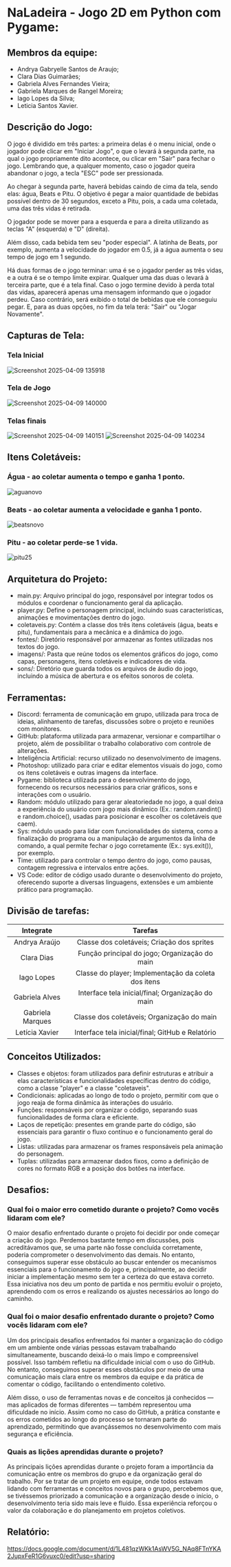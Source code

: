 # NaLadeira - Jogo 2D em Python com Pygame: 

## Membros da equipe:
- Andrya Gabryelle Santos de Araujo;
- Clara Dias Guimarães;
- Gabriela Alves Fernandes Vieira;
- Gabriela Marques de Rangel Moreira;
- Iago Lopes da Silva;
- Leticia Santos Xavier.

## Descrição do Jogo:
O jogo é dividido em três partes: a primeira delas é o menu inicial, onde o jogador pode clicar em "Iniciar Jogo", o que o levará à segunda parte, na qual o jogo propriamente dito acontece, ou clicar em "Sair" para fechar o jogo. Lembrando que, a qualquer momento, caso o jogador queira abandonar o jogo, a tecla "ESC" pode ser pressionada.

Ao chegar à segunda parte, haverá bebidas caindo de cima da tela, sendo elas: água, Beats e Pitu. O objetivo é pegar a maior quantidade de bebidas possível dentro de 30 segundos, exceto a Pitu, pois, a cada uma coletada, uma das três vidas é retirada.

O jogador pode se mover para a esquerda e para a direita utilizando as teclas "A" (esquerda) e "D" (direita).

Além disso, cada bebida tem seu "poder especial". A latinha de Beats, por exemplo, aumenta a velocidade do jogador em 0.5, já a água aumenta o seu tempo de jogo em 1 segundo.

Há duas formas de o jogo terminar: uma é se o jogador perder as três vidas, e a outra é se o tempo limite expirar. Qualquer uma das duas o levará à terceira parte, que é a tela final. Caso o jogo termine devido à perda total das vidas, aparecerá apenas uma mensagem informando que o jogador perdeu. Caso contrário, será exibido o total de bebidas que ele conseguiu pegar. E, para as duas opções, no fim da tela terá: "Sair" ou "Jogar Novamente".

## Capturas de Tela:
### Tela Inicial
![Screenshot 2025-04-09 135918](https://github.com/user-attachments/assets/0542799a-f2dd-4c15-bd20-ad99e8c746fc)
### Tela de Jogo
![Screenshot 2025-04-09 140000](https://github.com/user-attachments/assets/de116bd5-132d-496a-8ca0-1fe85509ee98)
### Telas finais
![Screenshot 2025-04-09 140151](https://github.com/user-attachments/assets/10d6f05a-44f9-46e3-9f12-4c64ec7be804)
![Screenshot 2025-04-09 140234](https://github.com/user-attachments/assets/1c43c99e-923c-4907-b3b8-5f58f15bb4c8)

## Itens Coletáveis:
### Água - ao coletar aumenta o tempo e ganha 1 ponto.
![aguanovo](https://github.com/user-attachments/assets/b6c46e13-6119-4bf4-9c5f-8a642c9c7ec4)
### Beats - ao coletar aumenta a velocidade e ganha 1 ponto.
![beatsnovo](https://github.com/user-attachments/assets/32355138-a998-480c-a81a-e06347250b69)
### Pitu - ao coletar perde-se 1 vida.
![pitu25](https://github.com/user-attachments/assets/dd5956ab-f7dc-43e9-bb2b-8a65809cc925)

## Arquitetura do Projeto:
- main.py: Arquivo principal do jogo, responsável por integrar todos os módulos e coordenar o funcionamento geral da aplicação.
- player.py: Define o personagem principal, incluindo suas características, animações e movimentações dentro do jogo.
- coletaveis.py: Contém a classe dos três itens coletáveis (água, beats e pitu), fundamentais para a mecânica e a dinâmica do jogo.
- fontes/: Diretório responsável por armazenar as fontes utilizadas nos textos do jogo.
- imagens/: Pasta que reúne todos os elementos gráficos do jogo, como capas, personagens, itens coletáveis e indicadores de vida.
- sons/: Diretório que guarda todos os arquivos de áudio do jogo, incluindo a música de abertura e os efeitos sonoros de coleta.
  
## Ferramentas: 
- Discord: ferramenta de comunicação em grupo, utilizada para troca de ideias, alinhamento de tarefas, discussões sobre o projeto e reuniões com monitores.
- GitHub: plataforma utilizada para armazenar, versionar e compartilhar o projeto, além de possibilitar o trabalho colaborativo com controle de alterações.
- Inteligência Artificial: recurso utilizado no desenvolvimento de imagens.
- Photoshop: utilizado para criar e editar elementos visuais do jogo, como os itens coletáveis e outras imagens da interface.
- Pygame: biblioteca utilizada para o desenvolvimento do jogo, fornecendo os recursos necessários para criar gráficos, sons e interações com o usuário.
- Random: módulo utilizado para gerar aleatoriedade no jogo, a qual deixa a experiência do usuário com jogo mais dinâmico (Ex.: random.randint() e random.choice(), usadas para posicionar e escolher os coletáveis que caem).
- Sys: módulo usado para lidar com funcionalidades do sistema, como a finalização do programa ou a manipulação de argumentos da linha de comando, a qual permite fechar o jogo corretamente (Ex.: sys.exit()), por exemplo.
- Time: utilizado para controlar o tempo dentro do jogo, como pausas, contagem regressiva e intervalos entre ações.
- VS Code: editor de código usado durante o desenvolvimento do projeto, oferecendo suporte a diversas linguagens, extensões e um ambiente prático para programação.

## Divisão de tarefas:
| **Integrate** | **Tarefas** |
| :---: | :--: |
| Andrya Araújo | Classe dos coletáveis; Criação dos sprites  |
| Clara Dias | Função principal do jogo; Organização do main |
| Iago Lopes | Classe do player; Implementação da coleta dos itens |
| Gabriela Alves | Interface tela inicial/final; Organização do main |
| Gabriela Marques | Classe dos coletáveis; Organização do main |
| Letícia Xavier | Interface tela inicial/final; GitHub e Relatório |

## Conceitos Utilizados:
- Classes e objetos: foram utilizados para definir estruturas e atribuir a elas características e funcionalidades específicas dentro do código, como a classe "player" e a classe "coletaveis".
- Condicionais: aplicadas ao longo de todo o projeto, permitir com que o jogo reaja de forma dinâmica às interações do usuário.
- Funções: responsáveis por organizar o código, separando suas funcionalidades de forma clara e eficiente.
- Laços de repetição: presentes em grande parte do código, são essenciais para garantir o fluxo contínuo e o funcionamento geral do jogo.
- Listas: utilizadas para armazenar os frames responsáveis pela animação do personagem.
- Tuplas: utilizadas para armazenar dados fixos, como a definição de cores no formato RGB e a posição dos botões na interface.

## Desafios:
### Qual foi o maior erro cometido durante o projeto? Como vocês lidaram com ele?
O maior desafio enfrentado durante o projeto foi decidir por onde começar a criação do jogo. Perdemos bastante tempo em discussões, pois acreditávamos que, se uma parte não fosse concluída corretamente, poderia comprometer o desenvolvimento das demais. No entanto, conseguimos superar esse obstáculo ao buscar entender os mecanismos essenciais para o funcionamento do jogo e, principalmente, ao decidir iniciar a implementação mesmo sem ter a certeza do que estava correto. Essa iniciativa nos deu um ponto de partida e nos permitiu evoluir o projeto, aprendendo com os erros e realizando os ajustes necessários ao longo do caminho.
### Qual foi o maior desafio enfrentado durante o projeto? Como vocês lidaram com ele?
Um dos principais desafios enfrentados foi manter a organização do código em um ambiente onde várias pessoas estavam trabalhando simultaneamente, buscando deixá-lo o mais limpo e compreensível possível. Isso também refletiu na dificuldade inicial com o uso do GitHub. No entanto, conseguimos superar esses obstáculos por meio de uma comunicação mais clara entre os membros da equipe e da prática de comentar o código, facilitando o entendimento coletivo.

Além disso, o uso de ferramentas novas e de conceitos já conhecidos — mas aplicados de formas diferentes — também representou uma dificuldade no início. Assim como no caso do GitHub, a prática constante e os erros cometidos ao longo do processo se tornaram parte do aprendizado, permitindo que avançássemos no desenvolvimento com mais segurança e eficiência.
### Quais as lições aprendidas durante o projeto?
As principais lições aprendidas durante o projeto foram a importância da comunicação entre os membros do grupo e da organização geral do trabalho. Por se tratar de um projeto em equipe, onde todos estavam lidando com ferramentas e conceitos novos para o grupo, percebemos que, se tivéssemos priorizado a comunicação e a organização desde o início, o desenvolvimento teria sido mais leve e fluido. Essa experiência reforçou o valor da colaboração e do planejamento em projetos coletivos.

## Relatório:
https://docs.google.com/document/d/1L481qzWKk1AsWV5G_NAq8FTnYKA2JupxFeR1G6vuxc0/edit?usp=sharing
